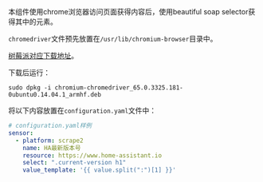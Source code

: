 本组件使用chrome浏览器访问页面获得内容后，使用beautiful soap selector获得其中的元素。

<p>

`chromedriver`文件预先放置在`/usr/lib/chromium-browser`目录中。

[树莓派对应下载地址](https://launchpad.net/ubuntu/trusty/armhf/chromium-chromedriver/65.0.3325.181-0ubuntu0.14.04.1)。

下载后运行：

`sudo dpkg -i chromium-chromedriver_65.0.3325.181-0ubuntu0.14.04.1_armhf.deb`

<p>

将以下内容放置在`configuration.yaml`文件中：
```yaml
# configuration.yaml样例
sensor:
  - platform: scrape2
    name: HA最新版本号
    resource: https://www.home-assistant.io
    select: ".current-version h1"
    value_template: '{{ value.split(":")[1] }}'
```
